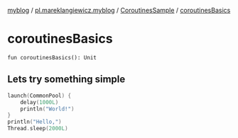 [myblog](../../index.md) / [pl.mareklangiewicz.myblog](../index.md) / [CoroutinesSample](index.md) / [coroutinesBasics](.)

# coroutinesBasics

`fun coroutinesBasics(): Unit`

## Lets try something simple

``` kotlin
launch(CommonPool) {
    delay(1000L)
    println("World!")
}
println("Hello,")
Thread.sleep(2000L)
```

